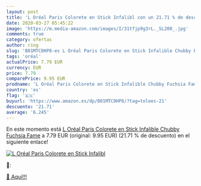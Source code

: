 ```yaml
---
layout: post
title: 'L Oréal Paris Colorete en Stick Infalibl con un 21.71 % de descuento'
date: 2020-03-27 05:45:22
image: 'https://m.media-amazon.com/images/I/31tfjp9g3rL._SL200_.jpg'
comments: true
category: ofertas
author: ring
slug: 'B01MTC0HP8-es L Oréal Paris Colorete en Stick Infalible Chubby Fuchsia Fame'
tags: 'oréal'
actualPrice: 7.79 EUR
currency: EUR
price: 7.79
comparePrice: 9.95 EUR
prodname: 'L Oréal Paris Colorete en Stick Infalible Chubby Fuchsia Fame'
country: 'es'
flag: '🇪🇸'
buyurl: 'https://www.amazon.es/dp/B01MTC0HP8/?tag=tolees-21'
descuento: '21.71'
average: '6.245'
---
```


En este momento está [L Oréal Paris Colorete en Stick Infalible Chubby Fuchsia Fame](https://www.amazon.es/dp/B01MTC0HP8/?tag=tolees-21) a 7.79 EUR (original: 9.95 EUR) (21.71 %  de descuento) en el siguiente enlace!

[![L Oréal Paris Colorete en Stick Infalibl](https://m.media-amazon.com/images/I/31tfjp9g3rL._SL200_.jpg)](https://www.amazon.es/dp/B01MTC0HP8/?tag=tolees-21)

🔎:


[🛒 Aquí!!!](https://www.amazon.es/dp/B01MTC0HP8/?tag=tolees-21)
